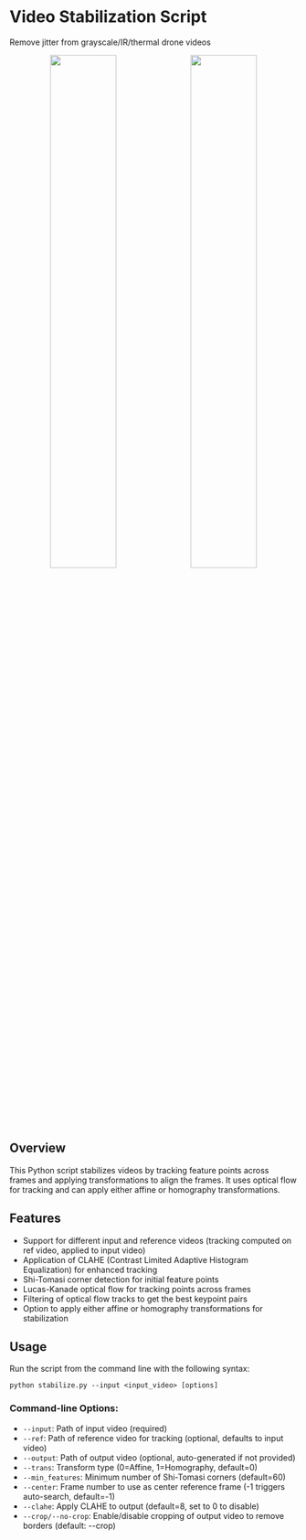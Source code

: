 # Video Stabilization Script

Remove jitter from grayscale/IR/thermal drone videos
<p align="center">
  <img src="media/image/orig.gif" width="48%" />
  <img src="media/image/stable.gif" width="48%" /> 
</p>

## Overview

This Python script stabilizes videos by tracking feature points across frames and applying transformations to align the frames. It uses optical flow for tracking and can apply either affine or homography transformations.

## Features

- Support for different input and reference videos (tracking computed on ref video, applied to input video)
- Application of CLAHE (Contrast Limited Adaptive Histogram Equalization) for enhanced tracking
- Shi-Tomasi corner detection for initial feature points
- Lucas-Kanade optical flow for tracking points across frames
- Filtering of optical flow tracks to get the best keypoint pairs
- Option to apply either affine or homography transformations for stabilization

## Usage

Run the script from the command line with the following syntax:
```
python stabilize.py --input <input_video> [options]
```
### Command-line Options:

- `--input`: Path of input video (required)
- `--ref`: Path of reference video for tracking (optional, defaults to input video)
- `--output`: Path of output video (optional, auto-generated if not provided)
- `--trans`: Transform type (0=Affine, 1=Homography, default=0)
- `--min_features`: Minimum number of Shi-Tomasi corners (default=60)
- `--center`: Frame number to use as center reference frame (-1 triggers auto-search, default=-1)
- `--clahe`: Apply CLAHE to output (default=8, set to 0 to disable)
- `--crop/--no-crop`: Enable/disable cropping of output video to remove borders (default: --crop)
